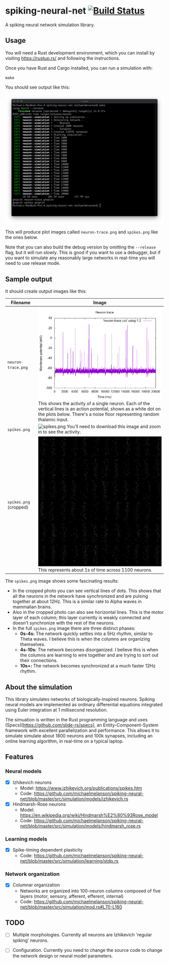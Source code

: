 # spiking-neural-net [![Build Status](https://travis-ci.org/michaelmelanson/spiking-neural-net.svg?branch=master)](https://travis-ci.org/michaelmelanson/spiking-neural-net)
A spiking neural network simulation library.

## Usage

You will need a Rust development environment, which you can install by visiting https://rustup.rs/ and following the instructions.

Once you have Rust and Cargo installed, you can run a simulation with:

    make
  

You should see output like this:

![Sample output](https://github.com/michaelmelanson/spiking-neural-net/blob/master/images/sample%20output.png)

This will produce plot images called `neuron-trace.png` and `spikes.png` like the ones below.

Note that you can also build the debug version by omitting the `--release` flag, but it will run slowly. This is good if you want to use a debugger, but if you want to simulate any reasonably large networks in real-time you will need to use release mode.

## Sample output

It should create output images like this:

Filename      | Image
--------------|-----------
`neuron-trace.png` | ![spikes.png](https://github.com/michaelmelanson/spiking-neural-net/blob/master/images/neuron-trace.png) This shows the activity of a single neuron. Each of the vertical lines is an action potential, shown as a white dot on the plots below. There's a noise floor representing random thalamic input.
`spikes.png` | ![spikes.png](https://github.com/michaelmelanson/spiking-neural-net/blob/master/images/spikes.png) You'll need to download this image and zoom in to see the activity.
`spikes.png` (cropped) | ![spikes.png](https://github.com/michaelmelanson/spiking-neural-net/blob/master/images/spikes%20(cropped).png) This represents about 1s of time across 1100 neurons.

The `spikes.png` image shows some fascinating results: 
* In the cropped photo you can see vertical lines of dots. This shows that all the neurons in the network have synchronized and are pulsing together at about 12Hz. This is a similar rate to Alpha waves in mammalian brains.
* Also in the cropped photo can also see horizontal lines. This is the motor layer of each column; this layer currently is weakly connected and doesn't synchronize with the rest of the neurons.
* In the full `spikes.png` image there are three distinct phases:
  * **0s-4s:** The network quickly settles into a 5Hz rhythm, similar to Theta waves. I believe this is when the columns are organizing themselves.
  * **4s-10s:** The network becomes disorganized. I believe this is when the columns are learning to wire together and are trying to sort out their connections.
  * **10s+:** The network becomes synchronized at a much faster 12Hz rhythm.
  
## About the simulation

This library simulates networks of biologically-inspired neurons. Spiking neural models are implemented as ordinary differential equations integrated using Euler integration at 1 millisecond resolution.

The simuation is written in the Rust programming language and uses (Specs)[https://github.com/slide-rs/specs], an Entity-Component-System framework with excellent parallelization and performance. This allows it to simulate simulate about 1800 neurons and 100k synapses, including an online learning algorithm, in real-time on a typical laptop. 

## Features

### Neural models

- [x] Izhikevich neurons
  * Model: https://www.izhikevich.org/publications/spikes.htm
  * Code: https://github.com/michaelmelanson/spiking-neural-net/blob/master/src/simulation/models/izhikevich.rs
- [x] Hindmarsh-Rose neurons
  * Model: https://en.wikipedia.org/wiki/Hindmarsh%E2%80%93Rose_model
  * Code: https://github.com/michaelmelanson/spiking-neural-net/blob/master/src/simulation/models/hindmarsh_rose.rs

### Learning models

- [x] Spike-timing dependent plasticity
  * Code: https://github.com/michaelmelanson/spiking-neural-net/blob/master/src/simulation/learning/stdp.rs

### Network organization

- [x] Columnar organization
  * Networks are organized into 100-neuron columns composed of five layers (motor, sensory, afferent, efferent, internal)
  * Code: https://github.com/michaelmelanson/spiking-neural-net/blob/master/src/simulation/mod.rs#L70-L160

## TODO
- [ ] Multiple morphologies. Currently all neurons are Izhikevich 'regular spiking' neurons.
- [ ] Configuration. Currently you need to change the source code to change the network design or neural model parameters.

